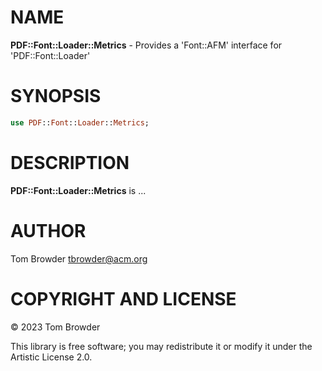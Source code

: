 NAME
====

**PDF::Font::Loader::Metrics** - Provides a 'Font::AFM' interface for 'PDF::Font::Loader'

SYNOPSIS
========

```raku
use PDF::Font::Loader::Metrics;
```

DESCRIPTION
===========

**PDF::Font::Loader::Metrics** is ...

AUTHOR
======

Tom Browder <tbrowder@acm.org>

COPYRIGHT AND LICENSE
=====================

© 2023 Tom Browder

This library is free software; you may redistribute it or modify it under the Artistic License 2.0.

